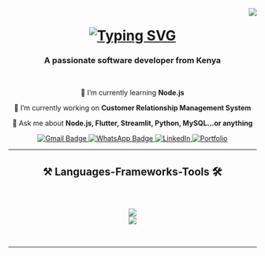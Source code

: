<img align="right" src="https://visitor-badge.laobi.icu/badge?page_id=KellyMuterian.KellyMuterian" />

<h1 align="center">
<a href="https://git.io/typing-svg"><img src="https://readme-typing-svg.demolab.com?font=Fira+Code&weight=900&size=40&duration=4000&pause=1000&color=28A745&center=true&vCenter=true&width=500&height=70&lines=Hi+there!+%F0%9F%91%8B;I'm+Kelvin+Muterian!" alt="Typing SVG" /></a>
</h1>

<h3 align="center"> A passionate software developer from Kenya </h3>

<br/>

<div align="center">

  🌱 I’m currently learning  **Node.js**<br>
  
  🔭 I’m currently working on **Customer Relationship Management System**<br>
  
  💬 Ask me about <strong>Node.js, Flutter, Streamlit, Python, MySQL...or anything</strong><br>
  
</div>

<div align="center">
  <a href="mailto:muteriank02@gmail.com">
    <img src="https://img.shields.io/badge/Gmail-D14836?style=for-the-badge&logo=gmail&logoColor=white" alt="Gmail Badge"/>
  </a>
  <a href="https://wa.me/254717034632">
    <img src="https://img.shields.io/badge/WhatsApp-25D366?style=for-the-badge&logo=whatsapp&logoColor=white" alt="WhatsApp Badge"/>
  </a>
  <a href="https://www.linkedin.com/in/kelvin-muterian">
    <img src="https://img.shields.io/badge/LinkedIn-0077B5?style=for-the-badge&logo=linkedin&logoColor=white" alt="LinkedIn" />
  </a>
  <a href="https://muteriankelvin.web.app/">
    <img src="https://img.shields.io/badge/Portfolio-255E63?style=for-the-badge&logo=About.me&logoColor=white" alt="Portfolio" />
  </a>
</div>

<hr/>

<h2 align="center"> ⚒️ Languages-Frameworks-Tools 🛠️ <h2/>
<br/>

<div align="center">
  <a href="https://skillicons.dev">
    <img src="https://skillicons.dev/icons?i=nodejs,html,css,javascript,github,python,express)](https://skillicons.dev" /><br>
    <img src="https://skillicons.dev/icons?i=firebase,mysql,c,java,react,bootstrap,flask,flutter,vscode,canva,git)](https://skillicons.dev" /><br>
  </a>
</div>

<br/>
<hr/>

